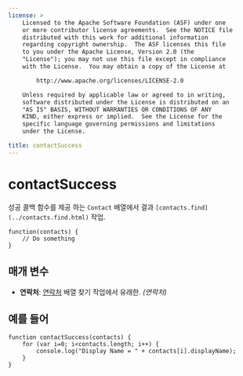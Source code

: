 ```yaml
---
license: >
    Licensed to the Apache Software Foundation (ASF) under one
    or more contributor license agreements.  See the NOTICE file
    distributed with this work for additional information
    regarding copyright ownership.  The ASF licenses this file
    to you under the Apache License, Version 2.0 (the
    "License"); you may not use this file except in compliance
    with the License.  You may obtain a copy of the License at

        http://www.apache.org/licenses/LICENSE-2.0

    Unless required by applicable law or agreed to in writing,
    software distributed under the License is distributed on an
    "AS IS" BASIS, WITHOUT WARRANTIES OR CONDITIONS OF ANY
    KIND, either express or implied.  See the License for the
    specific language governing permissions and limitations
    under the License.

title: contactSuccess
---
```


# contactSuccess

성공 콜백 함수를 제공 하는 `Contact` 배열에서 결과 `[contacts.find](../contacts.find.html)` 작업.

    function(contacts) {
        // Do something
    }
    

## 매개 변수

*   **연락처**: [연락처](../contacts.html) 배열 찾기 작업에서 유래한. *(연락처)*

## 예를 들어

    function contactSuccess(contacts) {
        for (var i=0; i<contacts.length; i++) {
            console.log("Display Name = " + contacts[i].displayName);
        }
    }